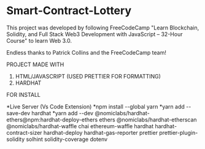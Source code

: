 # Smart-Contract-Lottery

This project was developed by following FreeCodeCamp "Learn Blockchain, Solidity, and Full Stack Web3 Development with JavaScript – 32-Hour Course" to learn Web 3.0.

Endless thanks to Patrick Collins and the FreeCodeCamp team!

PROJECT MADE WITH

1. HTML/JAVASCRIPT (USED PRETTIER FOR FORMATTING)
2. HARDHAT

FOR INSTALL

*Live Server (Vs Code Extension)
*npm install --global yarn
*yarn add --save-dev hardhat
*yarn add --dev @nomiclabs/hardhat-ethers@npm:hardhat-deploy-ethers ethers @nomiclabs/hardhat-etherscan @nomiclabs/hardhat-waffle chai ethereum-waffle hardhat hardhat-contract-sizer hardhat-deploy hardhat-gas-reporter prettier prettier-plugin-solidity solhint solidity-coverage dotenv
